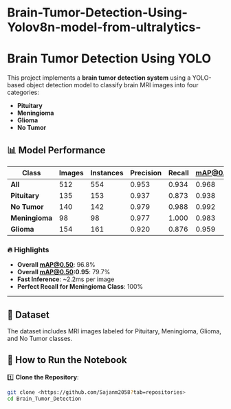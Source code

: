 # Brain-Tumor-Detection-Using-Yolov8n-model-from-ultralytics-
# Brain Tumor Detection Using YOLO

This project implements a **brain tumor detection system** using a YOLO-based object detection model to classify brain MRI images into four categories:  
- **Pituitary**  
- **Meningioma**  
- **Glioma**  
- **No Tumor**

## 📊 Model Performance

| Class          | Images | Instances | Precision | Recall | mAP@0.50 | mAP@0.50:0.95 |
|----------------|--------|-----------|-----------|--------|----------|---------------|
| **All**        | 512    | 554       | 0.953     | 0.934  | 0.968    | 0.797         |
| **Pituitary**   | 135    | 153       | 0.937     | 0.873  | 0.938    | 0.762         |
| **No Tumor**    | 140    | 142       | 0.979     | 0.988  | 0.992    | 0.833         |
| **Meningioma**  | 98     | 98        | 0.977     | 1.000  | 0.983    | 0.836         |
| **Glioma**      | 154    | 161       | 0.920     | 0.876  | 0.959    | 0.755         |

### 🔥 Highlights
- **Overall mAP@0.50**: 96.8%  
- **Overall mAP@0.50:0.95**: 79.7%  
- **Fast Inference**: ~2.2ms per image  
- **Perfect Recall for Meningioma Class**: 100%

---
## 🧠 Dataset
The dataset includes MRI images labeled for Pituitary, Meningioma, Glioma, and No Tumor classes.


## 🚀 How to Run the Notebook

1️⃣ **Clone the Repository**:
```bash
git clone <https://github.com/Sajanm2058?tab=repositories>
cd Brain_Tumor_Detection


